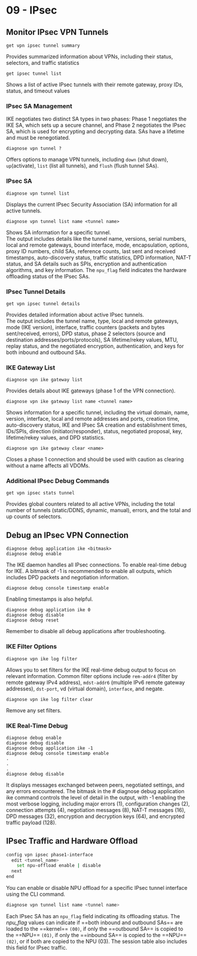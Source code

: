 # 09 - IPsec
## Monitor IPsec VPN Tunnels
```
get vpn ipsec tunnel summary
```
Provides summarized information about VPNs, including their status, selectors, and traffic statistics
```
get ipsec tunnel list
```
Shows a list of active IPsec tunnels with their remote gateway, proxy IDs, status, and timeout values
### IPsec SA Management
IKE negotiates two distinct SA types in two phases: Phase 1 negotiates the IKE SA, which sets up a secure channel, and Phase 2 negotiates the IPsec SA, which is used for encrypting and decrypting data. SAs have a lifetime and must be renegotiated.
```
diagnose vpn tunnel ?
```
Offers options to manage VPN tunnels, including ```down``` (shut down), ```up```(activate), ```list``` (list all tunnels), and ```flush``` (flush tunnel SAs).
### IPsec SA
```
diagnose vpn tunnel list
```
Displays the current IPsec Security Association (SA) information for all active tunnels.
```
diagnose vpn tunnel list name <tunnel name>
```
Shows SA information for a specific tunnel.<br />
The output includes details like the tunnel name, versions, serial numbers, local and remote gateways, bound interface, mode, encapsulation, options, proxy ID numbers, child SAs, reference counts, last sent and received timestamps, auto-discovery status, traffic statistics, DPD information, NAT-T status, and SA details such as SPIs, encryption and authentication algorithms, and key information. The ```npu_flag``` field indicates the hardware offloading status of the IPsec SAs.
### IPsec Tunnel Details
```
get vpn ipsec tunnel details
```
Provides detailed information about active IPsec tunnels. <br />The output includes the tunnel name, type, local and remote gateways, mode (IKE version), interface, traffic counters (packets and bytes sent/received, errors), DPD status, phase 2 selectors (source and destination addresses/ports/protocols), SA lifetime/rekey values, MTU, replay status, and the negotiated encryption, authentication, and keys for both inbound and outbound SAs.
### IKE Gateway List
```
diagnose vpn ike gateway list
```
Provides details about IKE gateways (phase 1 of the VPN connection). 
```
diagnose vpn ike gateway list name <tunnel name> 
```
Shows information for a specific tunnel, including the virtual domain, name, version, interface, local and remote addresses and ports, creation time, auto-discovery status, IKE and IPsec SA creation and establishment times, IDs/SPIs, direction (initiator/responder), status, negotiated proposal, key, lifetime/rekey values, and DPD statistics. 
```
diagnose vpn ike gateway clear <name>
``` 
Closes a phase 1 connection and should be used with caution as clearing without a name affects all VDOMs.
### Additional IPsec Debug Commands
```
get vpn ipsec stats tunnel
```
Provides global counters related to all active VPNs, including the total number of tunnels (static/DDNS, dynamic, manual), errors, and the total and up counts of selectors.
## Debug an IPsec VPN Connection
```
diagnose debug application ike <bitmask> 
diagnose debug enable
```
The IKE daemon handles all IPsec connections. To enable real-time debug for IKE.
A bitmask of -1 is recommended to enable all outputs, which includes DPD packets and negotiation information. 
```
diagnose debug console timestamp enable
```
Enabling timestamps is also helpful. 
```
diagnose debug application ike 0
diagnose debug disable
diagnose debug reset
```
Remember to disable all debug applications after troubleshooting.
### IKE Filter Options
```
diagnose vpn ike log filter
```
Allows you to set filters for the IKE real-time debug output to focus on relevant information. Common filter options include ```rem-addr4``` (filter by remote gateway IPv4 address), ```mdst-addr6``` (multiple IPv6 remote gateway addresses), ```dst-port```, vd (virtual domain), ```interface```, and negate. 
```
diagnose vpn ike log filter clear
```
Remove any set filters.
### IKE Real-Time Debug
```
diagnose debug enable
diagnose debug disable
diagnose debug application ike -1
diagnose debug console timestamp enable
.
.
.
diagnose debug disable
```
It displays messages exchanged between peers, negotiated settings, and any errors encountered. The bitmask in the # diagnose debug application ike <bitmask> command controls the level of detail in the output, with -1 enabling the most verbose logging, including major errors (1), configuration changes (2), connection attempts (4), negotiation messages (8), NAT-T messages (16), DPD messages (32), encryption and decryption keys (64), and encrypted traffic payload (128).
## IPsec Traffic and Hardware Offload
```bash
config vpn ipsec phase1-interface
  edit <tunnel_name>
    set npu-offload enable | disable
  next
end
```
You can enable or disable NPU offload for a specific IPsec tunnel interface using the CLI command.
>
```bash
diagnose vpn tunnel list name <tunnel name>
```
Each IPsec SA has an ```npu_flag``` field indicating its offloading status. The _npu_flag_ values can indicate if ==both inbound and outbound SAs== are loaded to the ==kernel== ```(00)```, if only the ==outbound SA== is copied to the ==NPU== ```(01)```, if only the ==inbound SA== is copied to the ==NPU== ```(02)```, or if both are copied to the NPU (03). The session table also includes this field for IPsec traffic.
